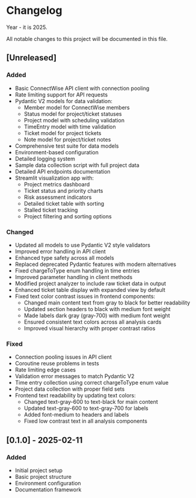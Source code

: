 # Changelog

Year - it is 2025.

All notable changes to this project will be documented in this file.

## [Unreleased]

### Added
- Basic ConnectWise API client with connection pooling
- Rate limiting support for API requests
- Pydantic V2 models for data validation:
  - Member model for ConnectWise members
  - Status model for project/ticket statuses
  - Project model with scheduling validation
  - TimeEntry model with time validation
  - Ticket model for project tickets
  - Note model for project/ticket notes
- Comprehensive test suite for data models
- Environment-based configuration
- Detailed logging system
- Sample data collection script with full project data
- Detailed API endpoints documentation
- Streamlit visualization app with:
  - Project metrics dashboard
  - Ticket status and priority charts
  - Risk assessment indicators
  - Detailed ticket table with sorting
  - Stalled ticket tracking
  - Project filtering and sorting options

### Changed
- Updated all models to use Pydantic V2 style validators
- Improved error handling in API client
- Enhanced type safety across all models
- Replaced deprecated Pydantic features with modern alternatives
- Fixed chargeToType enum handling in time entries
- Improved parameter handling in client methods
- Modified project analyzer to include raw ticket data in output
- Enhanced ticket table display with expanded view by default
- Fixed text color contrast issues in frontend components:
  - Changed main content text from gray to black for better readability
  - Updated section headers to black with medium font weight
  - Made labels dark gray (gray-700) with medium font weight
  - Ensured consistent text colors across all analysis cards
  - Improved visual hierarchy with proper contrast ratios

### Fixed
- Connection pooling issues in API client
- Coroutine reuse problems in tests
- Rate limiting edge cases
- Validation error messages to match Pydantic V2
- Time entry collection using correct chargeToType enum value
- Project data collection with proper field sets
- Frontend text readability by updating text colors:
  - Changed text-gray-600 to text-black for main content
  - Updated text-gray-600 to text-gray-700 for labels
  - Added font-medium to headers and labels
  - Fixed low contrast text in all analysis components

## [0.1.0] - 2025-02-11

### Added
- Initial project setup
- Basic project structure
- Environment configuration
- Documentation framework 